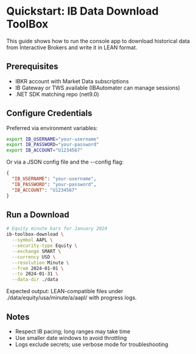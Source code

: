 # Quickstart: IB Data Download ToolBox

This guide shows how to run the console app to download historical data from Interactive Brokers and write it in LEAN format.

## Prerequisites

- IBKR account with Market Data subscriptions
- IB Gateway or TWS available (IBAutomater can manage sessions)
- .NET SDK matching repo (net9.0)

## Configure Credentials

Preferred via environment variables:

```bash
export IB_USERNAME="your-username"
export IB_PASSWORD="your-password"
export IB_ACCOUNT="U1234567"
```

Or via a JSON config file and the --config flag:

```json
{
  "IB_USERNAME": "your-username",
  "IB_PASSWORD": "your-password",
  "IB_ACCOUNT": "U1234567"
}
```

## Run a Download

```bash
# Equity minute bars for January 2024
ib-toolbox-download \
  --symbol AAPL \
  --security-type Equity \
  --exchange SMART \
  --currency USD \
  --resolution Minute \
  --from 2024-01-01 \
  --to 2024-01-31 \
  --data-dir ./data
```

Expected output: LEAN-compatible files under ./data/equity/usa/minute/a/aapl/ with progress logs.

## Notes

- Respect IB pacing; long ranges may take time
- Use smaller date windows to avoid throttling
- Logs exclude secrets; use verbose mode for troubleshooting
